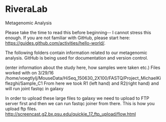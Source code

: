 # RiveraLab
Metagenomic Analysis   

  Please take the time to read this before beginning-- I cannot stress this enough. If you are not familiar with GitHub, please start here: https://guides.github.com/activities/hello-world/. 

The following folders contain information related to our metagenomic analysis. GitHub is being used for documentation and version control. 

(enter information about the study here, how samples were taken etc.)
Files worked with on 3/29/16 
/home/voegtlylj/MouseData/HiSeq_150630_2X100/FASTQ/Project_MichaelKiflezghi/Sample_C1
From here we took R1 (left hand) and R2(right hand) and will run joint fastqc in galaxy

In order to upload these large files to galaxy we need to upload to FTP server first and then we can run fastqc joiner from there. This is how you upload ftp files. http://screencast.g2.bx.psu.edu/quickie_17_ftp_upload/flow.html
